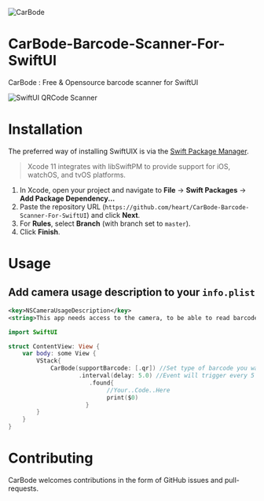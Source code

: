![CarBode](https://raw.githubusercontent.com/heart/CarBode-Barcode-Scanner-For-SwiftUI/master/logo/logo.png)

# CarBode-Barcode-Scanner-For-SwiftUI
CarBode : Free &amp; Opensource barcode scanner for SwiftUI

![SwiftUI QRCode Scanner](https://raw.githubusercontent.com/heart/CarBode-Barcode-Scanner-For-SwiftUI/master/logo/preview.png)

# Installation

The preferred way of installing SwiftUIX is via the [Swift Package Manager](https://swift.org/package-manager/).

>Xcode 11 integrates with libSwiftPM to provide support for iOS, watchOS, and tvOS platforms.

1. In Xcode, open your project and navigate to **File** → **Swift Packages** → **Add Package Dependency...**
2. Paste the repository URL (`https://github.com/heart/CarBode-Barcode-Scanner-For-SwiftUI`) and click **Next**.
3. For **Rules**, select **Branch** (with branch set to `master`).
4. Click **Finish**.


# Usage

## Add camera usage description to your `info.plist`

``` XML
<key>NSCameraUsageDescription</key>
<string>This app needs access to the camera, to be able to read barcodes.</string>
```

```Swift
import SwiftUI

struct ContentView: View {
    var body: some View {
        VStack{
            CarBode(supportBarcode: [.qr]) //Set type of barcode you want to scan
                    .interval(delay: 5.0) //Event will trigger every 5 seconds
                       .found{
                            //Your..Code..Here
                            print($0)
                      }
        }
    }
}
```

# Contributing

CarBode welcomes contributions in the form of GitHub issues and pull-requests.
